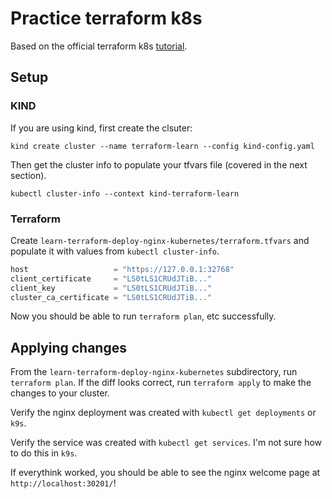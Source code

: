 # Practice terraform k8s

Based on the official terraform k8s
[tutorial][tutorial].

## Setup

### KIND

If you are using kind, first create the clsuter:

```shell
kind create cluster --name terraform-learn --config kind-config.yaml
```

Then get the cluster info to populate your tfvars file (covered in the next
section).

```shell
kubectl cluster-info --context kind-terraform-learn
```

### Terraform

Create `learn-terraform-deploy-nginx-kubernetes/terraform.tfvars` and populate
it with values from `kubectl cluster-info`.

```terraform
host                   = "https://127.0.0.1:32768"
client_certificate     = "LS0tLS1CRUdJTiB..."
client_key             = "LS0tLS1CRUdJTiB..."
cluster_ca_certificate = "LS0tLS1CRUdJTiB..."
```

Now you should be able to run `terraform plan`, etc successfully.

[tutorial]: https://developer.hashicorp.com/terraform/tutorials/kubernetes/kubernetes-provider

## Applying changes

From the `learn-terraform-deploy-nginx-kubernetes` subdirectory, run
`terraform plan`. If the diff looks correct, run `terraform apply` to make the
changes to your cluster.

Verify the nginx deployment was created with `kubectl get deployments` or
`k9s`.

Verify the service was created with `kubectl get services`. I'm not sure how to
do this in `k9s`.

If everythink worked, you should be able to see the nginx welcome page at
`http://localhost:30201/`!
